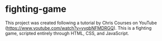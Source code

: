 # fighting-game
This project was created following a tutorial by Chris Courses on YouTube (https://www.youtube.com/watch?v=vyqbNFMDRGQ).
This is a fighting game, scripted entirely through HTML, CSS, and JavaScript.
